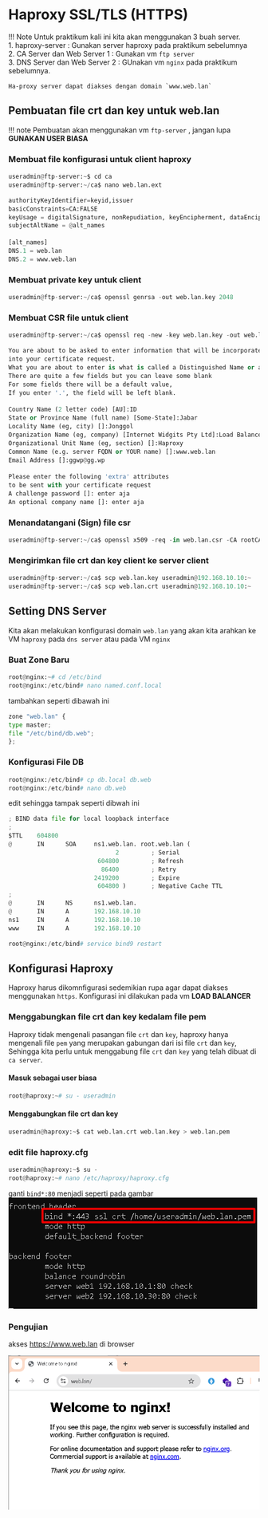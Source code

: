 # Haproxy SSL/TLS (HTTPS)

!!! Note
    Untuk praktikum kali ini kita akan menggunakan 3 buah server.  
    1. haproxy-server : Gunakan server haproxy pada praktikum sebelumnya  
    2. CA Server dan Web Server 1 : Gunakan vm `ftp server`  
    3. DNS Server dan Web Server 2 : GUnakan vm `nginx` pada praktikum sebelumnya.

    Ha-proxy server dapat diakses dengan domain `www.web.lan` 

## Pembuatan file crt dan key untuk web.lan
!!! note
    Pembuatan akan menggunakan vm `ftp-server` , jangan lupa **GUNAKAN USER BIASA** 

### Membuat file konfigurasi untuk client haproxy
```py
useradmin@ftp-server:~$ cd ca
useradmin@ftp-server:~/ca$ nano web.lan.ext
```
```py
authorityKeyIdentifier=keyid,issuer
basicConstraints=CA:FALSE
keyUsage = digitalSignature, nonRepudiation, keyEncipherment, dataEncipherment
subjectAltName = @alt_names

[alt_names]
DNS.1 = web.lan
DNS.2 = www.web.lan
```

### Membuat private key untuk client
```py
useradmin@ftp-server:~/ca$ openssl genrsa -out web.lan.key 2048
```

### Membuat CSR file untuk client
```py
useradmin@ftp-server:~/ca$ openssl req -new -key web.lan.key -out web.lan.csr
```
```py
You are about to be asked to enter information that will be incorporated
into your certificate request.
What you are about to enter is what is called a Distinguished Name or a DN.
There are quite a few fields but you can leave some blank
For some fields there will be a default value,
If you enter '.', the field will be left blank.

Country Name (2 letter code) [AU]:ID
State or Province Name (full name) [Some-State]:Jabar
Locality Name (eg, city) []:Jonggol
Organization Name (eg, company) [Internet Widgits Pty Ltd]:Load Balancer
Organizational Unit Name (eg, section) []:Haproxy
Common Name (e.g. server FQDN or YOUR name) []:www.web.lan
Email Address []:ggwp@gg.wp

Please enter the following 'extra' attributes
to be sent with your certificate request
A challenge password []: enter aja 
An optional company name []: enter aja
```

### Menandatangani (Sign) file csr
```py
useradmin@ftp-server:~/ca$ openssl x509 -req -in web.lan.csr -CA rootCA.crt -CAkey rootCA.key -CAcreateserial -out web.lan.crt -days 365 -sha256 -extfile web.lan.ext
```

### Mengirimkan file crt dan key client ke server client
```py
useradmin@ftp-server:~/ca$ scp web.lan.key useradmin@192.168.10.10:~
useradmin@ftp-server:~/ca$ scp web.lan.crt useradmin@192.168.10.10:~
```

## Setting DNS Server
Kita akan melakukan konfigurasi domain `web.lan` yang akan kita arahkan ke VM `haproxy` pada `dns server` atau pada VM `nginx`

### Buat Zone Baru
```py
root@nginx:~# cd /etc/bind
root@nginx:/etc/bind# nano named.conf.local
```
tambahkan seperti dibawah ini
```py
zone "web.lan" {
type master;
file "/etc/bind/db.web";
};
```

### Konfigurasi File DB
```py 
root@nginx:/etc/bind# cp db.local db.web
root@nginx:/etc/bind# nano db.web
```
edit sehingga tampak seperti dibwah ini
```py
; BIND data file for local loopback interface
;
$TTL    604800
@       IN      SOA     ns1.web.lan. root.web.lan (
                              2         ; Serial
                         604800         ; Refresh
                          86400         ; Retry
                        2419200         ; Expire
                         604800 )       ; Negative Cache TTL
;
@       IN      NS      ns1.web.lan.
@       IN      A       192.168.10.10
ns1     IN      A       192.168.10.10
www     IN      A       192.168.10.10
```

```py
root@nginx:/etc/bind# service bind9 restart
```

## Konfigurasi Haproxy
Haproxy harus dikomnfigurasi sedemikian rupa agar dapat diakses menggunakan `https`. Konfigurasi ini dilakukan pada vm **LOAD BALANCER**

### Menggabungkan file crt dan key kedalam file pem
Haproxy tidak mengenali pasangan file `crt` dan `key`, haproxy hanya mengenali file `pem` yang merupakan gabungan dari isi file `crt` dan `key`, Sehingga kita perlu untuk menggabung file `crt` dan `key` yang telah dibuat di `ca server`.  

#### Masuk sebagai user biasa
```py
root@haproxy:~# su - useradmin
```

#### Menggabungkan file crt dan key
```py
useradmin@haproxy:~$ cat web.lan.crt web.lan.key > web.lan.pem
```

### edit file haproxy.cfg
```py
useradmin@haproxy:~$ su -
root@haproxy:~# nano /etc/haproxy/haproxy.cfg
```
ganti `bind*:80` menjadi seperti pada gambar  
![alt text](image-7.png) 

### Pengujian 
akses https://www.web.lan di browser  
  
  ![alt text](image-8.png)


